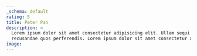 ```yaml
---
_schema: default
rating: 5
title: Peter Pan
description: >
  Lorem ipsum dolor sit amet consectetur adipisicing elit. Ullam sequi
  recusandae quos perferendis. Lorem ipsum dolor sit amet consectetur adipisicing elit. Ullam sequi recusandae quos perferendis enim fugiat nulla eos vero laboriosam iusto! Porro quidem quos, voluptates, quas, quae.
image: 
---
```

